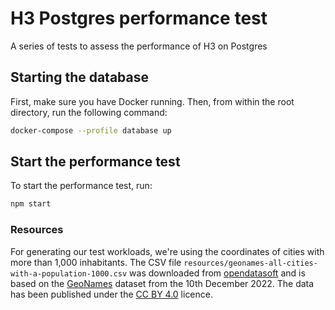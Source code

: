# H3 Postgres performance test

A series of tests to assess the performance of H3 on Postgres

## Starting the database

First, make sure you have Docker running. Then, from within the root directory, run the following command:

```zsh
docker-compose --profile database up
```

## Start the performance test

To start the performance test, run:

```zsh
npm start
```

### Resources

For generating our test workloads, we're using the coordinates of cities with more than 1,000 inhabitants.
The CSV file `resources/geonames-all-cities-with-a-population-1000.csv` was downloaded from [opendatasoft](https://public.opendatasoft.com/explore/dataset/geonames-all-cities-with-a-population-1000/information/?disjunctive.cou_name_en&sort=name) and is based on the [GeoNames](https://www.geonames.org/about.html) dataset from the 10th December 2022. The data has been published under the [CC BY 4.0](https://creativecommons.org/licenses/by/4.0/) licence.